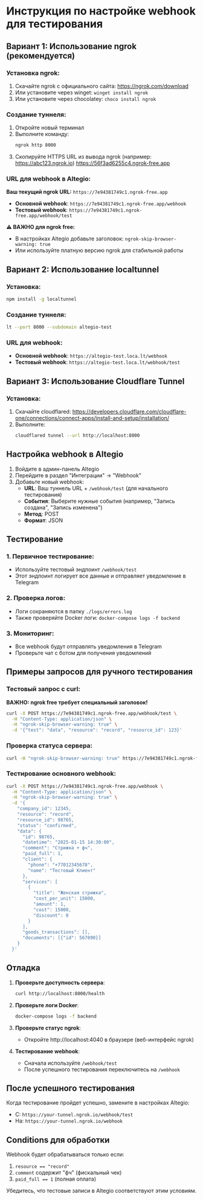 # Инструкция по настройке webhook для тестирования

## Вариант 1: Использование ngrok (рекомендуется)

### Установка ngrok:

1. Скачайте ngrok с официального сайта: https://ngrok.com/download
2. Или установите через winget: `winget install ngrok`
3. Или установите через chocolatey: `choco install ngrok`

### Создание туннеля:

1. Откройте новый терминал
2. Выполните команду:
   ```bash
   ngrok http 8000
   ```
3. Скопируйте HTTPS URL из вывода ngrok (например: https://abc123.ngrok.io)
   https://56f3ad6255c4.ngrok-free.app

### URL для webhook в Altegio:

**Ваш текущий ngrok URL:** `https://7e94381749c1.ngrok-free.app`

- **Основной webhook**: `https://7e94381749c1.ngrok-free.app/webhook`
- **Тестовый webhook**: `https://7e94381749c1.ngrok-free.app/webhook/test`

**⚠️ ВАЖНО для ngrok free:**

- В настройках Altegio добавьте заголовок: `ngrok-skip-browser-warning: true`
- Или используйте платную версию ngrok для стабильной работы

## Вариант 2: Использование localtunnel

### Установка:

```bash
npm install -g localtunnel
```

### Создание туннеля:

```bash
lt --port 8000 --subdomain altegio-test
```

### URL для webhook:

- **Основной webhook**: `https://altegio-test.loca.lt/webhook`
- **Тестовый webhook**: `https://altegio-test.loca.lt/webhook/test`

## Вариант 3: Использование Cloudflare Tunnel

### Установка:

1. Скачайте cloudflared: https://developers.cloudflare.com/cloudflare-one/connections/connect-apps/install-and-setup/installation/
2. Выполните:
   ```bash
   cloudflared tunnel --url http://localhost:8000
   ```

## Настройка webhook в Altegio

1. Войдите в админ-панель Altegio
2. Перейдите в раздел "Интеграции" -> "Webhook"
3. Добавьте новый webhook:
   - **URL**: Ваш туннель URL + `/webhook/test` (для начального тестирования)
   - **События**: Выберите нужные события (например, "Запись создана", "Запись изменена")
   - **Метод**: POST
   - **Формат**: JSON

## Тестирование

### 1. Первичное тестирование:

- Используйте тестовый эндпоинт `/webhook/test`
- Этот эндпоинт логирует все данные и отправляет уведомление в Telegram

### 2. Проверка логов:

- Логи сохраняются в папку `./logs/errors.log`
- Также проверяйте Docker логи: `docker-compose logs -f backend`

### 3. Мониторинг:

- Все webhook будут отправлять уведомления в Telegram
- Проверьте чат с ботом для получения уведомлений

## Примеры запросов для ручного тестирования

### Тестовый запрос с curl:

**ВАЖНО: ngrok free требует специальный заголовок!**

```bash
curl -X POST https://7e94381749c1.ngrok-free.app/webhook/test \
  -H "Content-Type: application/json" \
  -H "ngrok-skip-browser-warning: true" \
  -d '{"test": "data", "resource": "record", "resource_id": 123}'
```

### Проверка статуса сервера:

```bash
curl -H "ngrok-skip-browser-warning: true" https://7e94381749c1.ngrok-free.app/health
```

### Тестирование основного webhook:

```bash
curl -X POST https://7e94381749c1.ngrok-free.app/webhook \
  -H "Content-Type: application/json" \
  -H "ngrok-skip-browser-warning: true" \
  -d '{
    "company_id": 12345,
    "resource": "record",
    "resource_id": 98765,
    "status": "confirmed",
    "data": {
      "id": 98765,
      "datetime": "2025-01-15 14:30:00",
      "comment": "Стрижка + фч",
      "paid_full": 1,
      "client": {
        "phone": "+77012345678",
        "name": "Тестовый Клиент"
      },
      "services": [
        {
          "title": "Женская стрижка",
          "cost_per_unit": 15000,
          "amount": 1,
          "cost": 15000,
          "discount": 0
        }
      ],
      "goods_transactions": [],
      "documents": [{"id": 567890}]
    }
  }'
```

## Отладка

1. **Проверьте доступность сервера**:

   ```bash
   curl http://localhost:8000/health
   ```

2. **Проверьте логи Docker**:

   ```bash
   docker-compose logs -f backend
   ```

3. **Проверьте статус ngrok**:

   - Откройте http://localhost:4040 в браузере (веб-интерфейс ngrok)

4. **Тестирование webhook**:
   - Сначала используйте `/webhook/test`
   - После успешного тестирования переключитесь на `/webhook`

## После успешного тестирования

Когда тестирование пройдет успешно, замените в настройках Altegio:

- С: `https://your-tunnel.ngrok.io/webhook/test`
- На: `https://your-tunnel.ngrok.io/webhook`

## Conditions для обработки

Webhook будет обрабатываться только если:

1. `resource == "record"`
2. `comment` содержит "фч" (фискальный чек)
3. `paid_full == 1` (полная оплата)

Убедитесь, что тестовые записи в Altegio соответствуют этим условиям.
